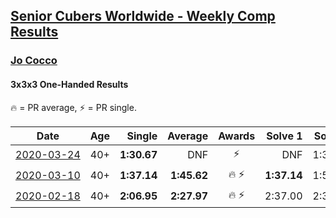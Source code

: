 <style>table {white-space: nowrap;}</style>

## [Senior Cubers Worldwide - Weekly Comp Results](/scw-comp/results/)
### [Jo Cocco](README.md)
#### 3x3x3 One-Handed Results

🔥 = PR average, ⚡ = PR single.

| Date | Age | Single | Average | Awards | Solve 1 | Solve 2 | Solve 3 | Solve 4 | Solve 5 | Video |
| :--: | :--: | --: | --: | :--: | --: | --: | --: | --: | --: | :-- |
| [2020-03-24](../../results/333oh/2020-03-24.md) | 40+ | **1:30.67** | DNF | ⚡ | DNF | 1:31.14 | **1:30.67** | DNS | DNS | [Link](https://www.facebook.com/events/212335450005639/permalink/216613862911131/) |
| [2020-03-10](../../results/333oh/2020-03-10.md) | 40+ | **1:37.14** | **1:45.62** | 🔥 ⚡ | **1:37.14** | 1:57.12 | 1:41.89 | 1:37.86 | DNF | [Link](https://www.facebook.com/events/164742401163863/permalink/168022254169211/) |
| [2020-02-18](../../results/333oh/2020-02-18.md) | 40+ | **2:06.95** | **2:27.97** | 🔥 ⚡ | 2:37.00 | 2:39.96 | **2:06.95** | DNS | DNS | [Link](https://www.facebook.com/events/1618332754973681/permalink/1624311164375840/) |


<!-- Global site tag (gtag.js) - Google Analytics -->
<script async src="https://www.googletagmanager.com/gtag/js?id=UA-86348435-3"></script>
<script>window.dataLayer = window.dataLayer || []; function gtag() {dataLayer.push(arguments);} gtag('js', new Date()); gtag('config', 'UA-86348435-3');</script>
